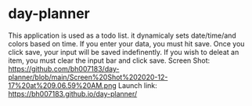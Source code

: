 # day-planner
This application is used as a todo list. it dynamicaly sets date/time/and colors based on time. If you enter your data, you must hit save. Once you click save, your input will be saved indefinently. If you wish to deleat an item, you must clear the input bar and click save.
Screen Shot: https://github.com/bh007183/day-planner/blob/main/Screen%20Shot%202020-12-17%20at%209.06.59%20AM.png
Launch link: https://bh007183.github.io/day-planner/
